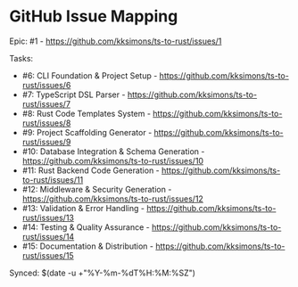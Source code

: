 # GitHub Issue Mapping

Epic: #1 - https://github.com/kksimons/ts-to-rust/issues/1

Tasks:
- #6: CLI Foundation & Project Setup - https://github.com/kksimons/ts-to-rust/issues/6
- #7: TypeScript DSL Parser - https://github.com/kksimons/ts-to-rust/issues/7
- #8: Rust Code Templates System - https://github.com/kksimons/ts-to-rust/issues/8
- #9: Project Scaffolding Generator - https://github.com/kksimons/ts-to-rust/issues/9
- #10: Database Integration & Schema Generation - https://github.com/kksimons/ts-to-rust/issues/10
- #11: Rust Backend Code Generation - https://github.com/kksimons/ts-to-rust/issues/11
- #12: Middleware & Security Generation - https://github.com/kksimons/ts-to-rust/issues/12
- #13: Validation & Error Handling - https://github.com/kksimons/ts-to-rust/issues/13
- #14: Testing & Quality Assurance - https://github.com/kksimons/ts-to-rust/issues/14
- #15: Documentation & Distribution - https://github.com/kksimons/ts-to-rust/issues/15

Synced: $(date -u +"%Y-%m-%dT%H:%M:%SZ")
